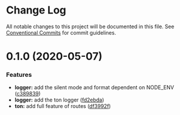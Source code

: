 # Change Log

All notable changes to this project will be documented in this file.
See [Conventional Commits](https://conventionalcommits.org) for commit guidelines.

# 0.1.0 (2020-05-07)


### Features

* **logger:** add the silent mode and format dependent on NODE_ENV ([c389839](https://github.com/AllJointTW/TonJS/commit/c389839557b3976720d003c07ce3f7b3193c9e6f))
* **logger:** add the ton logger ([fd2ebda](https://github.com/AllJointTW/TonJS/commit/fd2ebda91fe467d93dd1edc2438327fe670f47f2))
* **ton:** add full feature of routes ([df3992f](https://github.com/AllJointTW/TonJS/commit/df3992fc9648365d8552a1146948818f6e3a1387))
